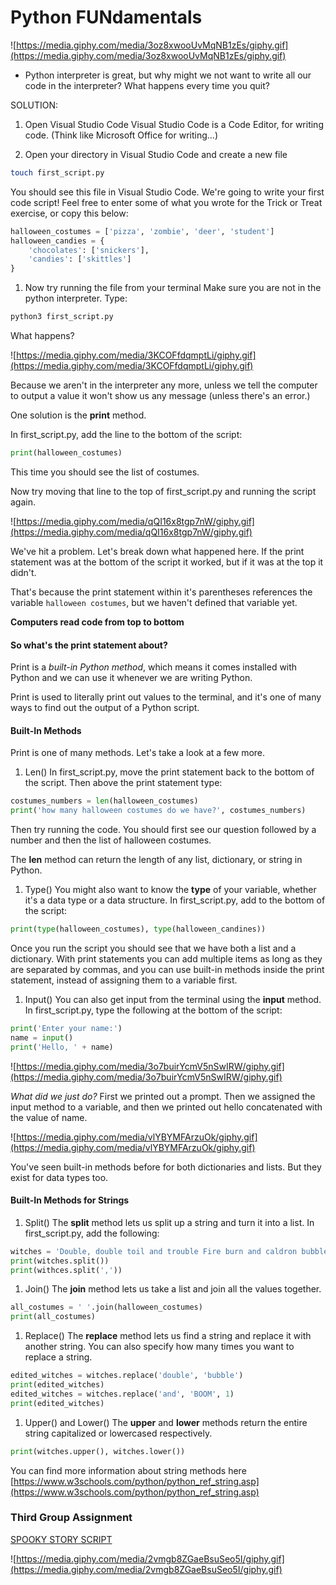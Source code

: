 # Python FUNdamentals

![https://media.giphy.com/media/3oz8xwooUvMqNB1zEs/giphy.gif](https://media.giphy.com/media/3oz8xwooUvMqNB1zEs/giphy.gif)

- Python interpreter is great, but why might we not want to write all our code in the interpreter? What happens every time you quit?

SOLUTION:
1. Open Visual Studio Code
Visual Studio Code is a Code Editor, for writing code. (Think like Microsoft Office for writing...)

2. Open your directory in Visual Studio Code and create a new file

```sh
touch first_script.py
```

You should see this file in Visual Studio Code. We're going to write your first code script! Feel free to enter some of what you wrote for the Trick or Treat exercise, or copy this below:

```python
halloween_costumes = ['pizza', 'zombie', 'deer', 'student']
halloween_candies = {
    'chocolates': ['snickers'],
    'candies': ['skittles']
}
```

1. Now try running the file from your terminal
Make sure you are not in the python interpreter. Type:
```sh
python3 first_script.py
```
What happens?

![https://media.giphy.com/media/3KCOFfdqmptLi/giphy.gif](https://media.giphy.com/media/3KCOFfdqmptLi/giphy.gif)

Because we aren't in the interpreter any more, unless we tell the computer to output a value it won't show us any message (unless there's an error.)

One solution is the **print** method.

In first_script.py, add the line to the bottom of the script:
```python
print(halloween_costumes)
```
This time you should see the list of costumes. 

Now try moving that line to the top of first_script.py and running the script again.

![https://media.giphy.com/media/qQI16x8tgp7nW/giphy.gif](https://media.giphy.com/media/qQI16x8tgp7nW/giphy.gif)

We've hit a problem. Let's break down what happened here. If the print statement was at the bottom of the script it worked, but if it was at the top it didn't. 

That's because the print statement within it's parentheses references the variable `halloween costumes`, but we haven't defined that variable yet.

**Computers read code from top to bottom**


#### So what's the print statement about?

Print is a *built-in Python method*, which means it comes installed with Python and we can use it whenever we are writing Python.

Print is used to literally print out values to the terminal, and it's one of many ways to find out the output of a Python script.

#### Built-In Methods

Print is one of many methods. Let's take a look at a few more.

1. Len()
In first_script.py, move the print statement back to the bottom of the script. Then above the print statement type:
```python
costumes_numbers = len(halloween_costumes)
print('how many halloween costumes do we have?', costumes_numbers)
```
Then try running the code. You should first see our question followed by a number and then the list of halloween costumes. 

The **len** method can return the length of any list, dictionary, or string in Python.

1. Type()
You might also want to know the **type** of your variable, whether it's a data type or a data structure. In first_script.py, add to the bottom of the script:
```python
print(type(halloween_costumes), type(halloween_candines))
```
Once you run the script you should see that we have both a list and a dictionary. With print statements you can add multiple items as long as they are separated by commas, and you can use built-in methods inside the print statement, instead of assigning them to a variable first.

1. Input()
You can also get input from the terminal using the **input** method. In first_script.py, type the following at the bottom of the script:
```python
print('Enter your name:')
name = input()
print('Hello, ' + name)
```
![https://media.giphy.com/media/3o7buirYcmV5nSwIRW/giphy.gif](https://media.giphy.com/media/3o7buirYcmV5nSwIRW/giphy.gif)

*What did we just do?*
First we printed out a prompt. Then we assigned the input method to a variable, and then we printed out hello concatenated with the value of name. 

![https://media.giphy.com/media/vlYBYMFArzuOk/giphy.gif](https://media.giphy.com/media/vlYBYMFArzuOk/giphy.gif)


You've seen built-in methods before for both dictionaries and lists. But they exist for data types too.

#### Built-In Methods for Strings

1. Split()
The **split** method lets us split up a string and turn it into a list. In first_script.py, add the following:
```python
witches = 'Double, double toil and trouble Fire burn and caldron bubble.'
print(witches.split())
print(withces.split(','))
```

1. Join()
The **join** method lets us take a list and join all the values together.
```python
all_costumes = ' '.join(halloween_costumes)
print(all_costumes) 
```

1. Replace()
The **replace** method lets us find a string and replace it with another string. You can also specify how many times you want to replace a string.
```python
edited_witches = witches.replace('double', 'bubble') 
print(edited_witches)
edited_witches = witches.replace('and', 'BOOM', 1) 
print(edited_witches)
```

1. Upper() and Lower()
The **upper** and **lower** methods return the entire string capitalized or lowercased respectively.
```python
print(witches.upper(), witches.lower())
```

You can find more information about string methods here
[https://www.w3schools.com/python/python_ref_string.asp](https://www.w3schools.com/python/python_ref_string.asp)


### Third Group Assignment
[SPOOKY STORY SCRIPT](python_exercise_fundamentals.md)

![https://media.giphy.com/media/2vmgb8ZGaeBsuSeo5I/giphy.gif](https://media.giphy.com/media/2vmgb8ZGaeBsuSeo5I/giphy.gif)


